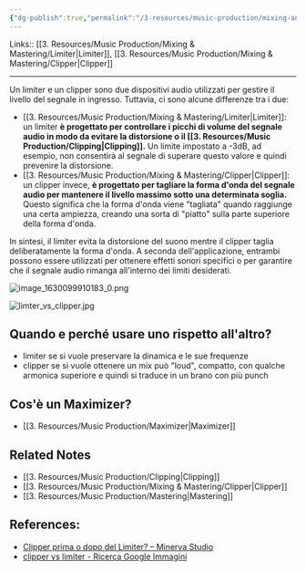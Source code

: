 ```yaml
---
{"dg-publish":true,"permalink":"/3-resources/music-production/mixing-and-mastering/differenza-tra-limiter-e-clipper/"}
---
```


Links:: [[3. Resources/Music Production/Mixing & Mastering/Limiter\|Limiter]], [[3. Resources/Music Production/Mixing & Mastering/Clipper\|Clipper]]

---
Un limiter e un clipper sono due dispositivi audio utilizzati per gestire il livello del segnale in ingresso. Tuttavia, ci sono alcune differenze tra i due:
- [[3. Resources/Music Production/Mixing & Mastering/Limiter\|Limiter]]: un limiter **è progettato per controllare i picchi di volume del segnale audio in modo da evitare la distorsione o il [[3. Resources/Music Production/Clipping\|Clipping]].** Un limite impostato a -3dB, ad esempio, non consentirà al segnale di superare questo valore e quindi prevenire la distorsione.
- [[3. Resources/Music Production/Mixing & Mastering/Clipper\|Clipper]]: un clipper invece, **è progettato per tagliare la forma d'onda del segnale audio per mantenere il livello massimo sotto una determinata soglia.** Questo significa che la forma d'onda viene "tagliata" quando raggiunge una certa ampiezza, creando una sorta di "piatto" sulla parte superiore della forma d'onda.

In sintesi, il limiter evita la distorsione del suono mentre il clipper taglia deliberatamente la forma d'onda. A seconda dell'applicazione, entrambi possono essere utilizzati per ottenere effetti sonori specifici o per garantire che il segnale audio rimanga all'interno dei limiti desiderati.


![image_1630099910183_0.png](/img/user/3.%20Resources/Attachments/image_1630099910183_0.png)


![limter_vs_clipper.jpg](/img/user/3.%20Resources/Attachments/limter_vs_clipper.jpg)

## Quando e perché usare uno rispetto all'altro?

- limiter se si vuole preservare la dinamica e le sue frequenze
- clipper se si vuole ottenere un mix può "loud", compatto, con qualche armonica superiore e quindi si traduce in un brano con più punch


## Cos'è un Maximizer?

- [[3. Resources/Music Production/Maximizer\|Maximizer]]

## Related Notes

- [[3. Resources/Music Production/Clipping\|Clipping]]
- [[3. Resources/Music Production/Mixing & Mastering/Clipper\|Clipper]]
- [[3. Resources/Music Production/Mastering\|Mastering]]


## References:

- [Clipper prima o dopo del Limiter? – Minerva Studio](https://www.minervastudio888.it/clipper-prima-o-dopo-del-limiter/)
- [clipper vs limiter - Ricerca Google Immagini](https://www.google.com/search?q=clipper+vs+limiter&sxsrf=APwXEddZWyZtuLk_QTd4uGyncP3AV1lIWA:1681392685773&source=lnms&tbm=isch&sa=X&ved=2ahUKEwihro3u-6b-AhXB0aQKHVTABy4Q_AUoAXoECAEQAw&biw=963&bih=576&dpr=1.26#imgrc=bo8n2SGuSyAi2M)

